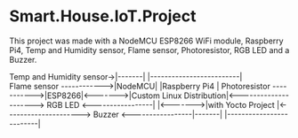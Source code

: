 # Smart.House.IoT.Project
This project was made with a NodeMCU ESP8266 WiFi module, Raspberry Pi4, Temp and Humidity sensor, Flame sensor, Photoresistor, RGB LED and a Buzzer.

Temp and Humidity sensor->|-------|         |-------------------------|          
Flame sensor ------------>|NodeMCU|         |Raspberry Pi4            |
Photoresistor ----------->|ESP8266|<------->|Custom Linux Distribution|<--------------------->
RGB LED <-----------------|       |<------->|with Yocto Project       |<--------------------->
Buzzer  <-----------------|-------|         |-------------------------| 
 
